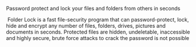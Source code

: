 Password protect and lock your files and folders from others in seconds

 Folder Lock is a fast file-security program that can password-protect, lock, hide and encrypt any number of files, folders, drives, pictures and documents in seconds. Protected files are hidden, undeletable, inaccessible and highly secure, brute force attacks to crack the password is not possible